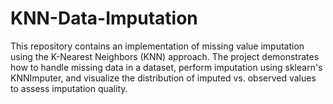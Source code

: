 # KNN-Data-Imputation
This repository contains an implementation of missing value imputation using the K-Nearest Neighbors (KNN) approach. The project demonstrates how to handle missing data in a dataset, perform imputation using sklearn's KNNImputer, and visualize the distribution of imputed vs. observed values to assess imputation quality.
